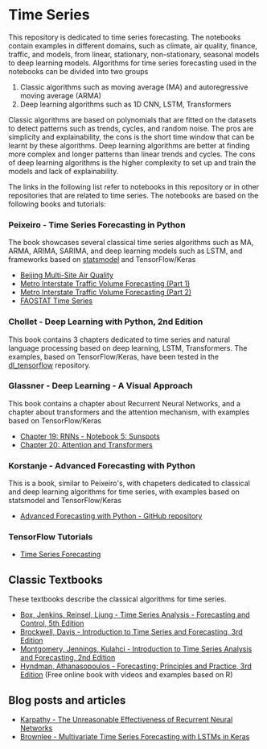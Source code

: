Time Series
===========
This repository is dedicated to time series forecasting. The notebooks contain examples in different domains, such as climate, air quality, finance, traffic, and models, from linear, stationary, non-stationary, seasonal models to deep learning models. Algorithms for time series forecasting used in the notebooks can be divided into two groups

1. Classic algorithms such as moving average (MA) and autoregressive moving average (ARMA)
2. Deep learning algorithms such as 1D CNN, LSTM, Transformers

Classic algorithms are based on polynomials that are fitted on the datasets to detect patterns such as trends, cycles, and random noise. The pros are simplicity and explainability, the cons is the short time window that can be learnt by these algorithms. Deep learning algorithms are better at finding more complex and longer patterns than linear trends and cycles. The cons of deep learning algorithms is the higher complexity to set up and train the models and lack of explainability.   

The links in the following list refer to notebooks in this repository or in other repositories that are related to time series. The notebooks are based on the following books and tutorials:

### Peixeiro - Time Series Forecasting in Python
The book showcases several classical time series algorithms such as MA, ARMA, ARIMA, SARIMA, and deep learning models such as LSTM, and frameworks based on [statsmodel](https://www.statsmodels.org/stable/index.html) and TensorFlow/Keras

* [Beijing Multi-Site Air Quality](beijing_multi-site_air_quality.ipynb)
* [Metro Interstate Traffic Volume Forecasting (Part 1)](traffic_forecast_part_1.ipynb)
* [Metro Interstate Traffic Volume Forecasting (Part 2)](traffic_forecast_part_2.ipynb)
* [FAOSTAT Time Series](https://github.com/luigiselmi/climate/blob/main/iia/fao/faostat.ipynb)

### Chollet - Deep Learning with Python, 2nd Edition
This book contains 3 chapters dedicated to time series and natural language processing based on deep learning, LSTM, Transformers. The examples, based on TensorFlow/Keras, have been tested in the [dl_tensorflow](https://github.com/luigiselmi/dl_tensorflow) repository. 

### Glassner - Deep Learning - A Visual Approach
This book contains a chapter about Recurrent Neural Networks, and a chapter about transformers and the attention mechanism, with examples based on TensorFlow/Keras
* [Chapter 19: RNNs - Notebook 5: Sunspots](https://github.com/blueberrymusic/Deep-Learning-A-Visual-Approach/blob/main/Notebooks/Chapter19-RNNs/Chapter19-RNNs-5-Sunspots.ipynb)
* [Chapter 20: Attention and Transformers](https://github.com/blueberrymusic/Deep-Learning-A-Visual-Approach/tree/main/Notebooks/Chapter20-AttentionAndTransformers)

### Korstanje - Advanced Forecasting with Python
This is a book, similar to Peixeiro's, with chapeters dedicated to classical and deep learning algorithms for time series, with examples based on statsmodel and TensorFlow/Keras
* [Advanced Forecasting with Python - GitHub repository](https://github.com/Apress/advanced-forecasting-python/tree/main)

### TensorFlow Tutorials
* [Time Series Forecasting](https://www.tensorflow.org/tutorials/structured_data/time_series)

## Classic Textbooks
These textbooks describe the classical algorithms for time series.
* [Box, Jenkins, Reinsel, Ljung - Time Series Analysis - Forecasting and Control, 5th Edition](https://www.amazon.com/Time-Analysis-Forecasting-George-Box/dp/1118675029)
* [Brockwell, Davis - Introduction to Time Series and Forecasting, 3rd Edition](https://link.springer.com/book/10.1007/978-3-319-29854-2)
* [Montgomery, Jennings, Kulahci - Introduction to Time Series Analysis and Forecasting, 2nd Edition](https://www.amazon.com/Introduction-Analysis-Forecasting-Probability-Statistics/dp/1118745116)
* [Hyndman, Athanasopoulos - Forecasting: Principles and Practice, 3rd Edition](https://otexts.com/fpp3/) (Free online book with videos and examples based on R)

## Blog posts and articles
* [Karpathy - The Unreasonable Effectiveness of Recurrent Neural Networks](https://karpathy.github.io/2015/05/21/rnn-effectiveness/)
* [Brownlee - Multivariate Time Series Forecasting with LSTMs in Keras](https://machinelearningmastery.com/multivariate-time-series-forecasting-lstms-keras/)